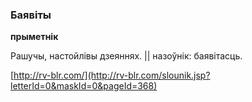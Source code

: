 ### Баявіты
**прыметнік**

Рашучы, настойлівы дзеяннях. || назоўнік: баявітасць.

<a rel="author">[http://rv-blr.com/](http://rv-blr.com/slounik.jsp?letterId=0&maskId=0&pageId=368)</a>
